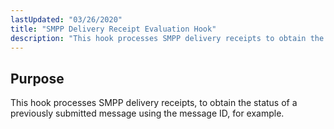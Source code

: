 ```yaml
---
lastUpdated: "03/26/2020"
title: "SMPP Delivery Receipt Evaluation Hook"
description: "This hook processes SMPP delivery receipts to obtain the status of a previously submitted message using the message ID for example..."
---
```



## <a name="SMPPDeliveryReceiptEvaluationHook.purpose"></a> Purpose

This hook processes SMPP delivery receipts, to obtain the status of a previously submitted message using the message ID, for example.